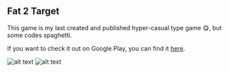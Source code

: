 ## Fat 2 Target
This game is my last created and published hyper-casual type game 😋, but some codes spaghetti.

If you want to check it out on Google Play, you can find it [here](https://play.google.com/store/apps/details?id=com.MantarStudios.Fat2Target).





![alt text](https://play-lh.googleusercontent.com/fzzZbF1zCOB-jgGPAxN2VveHwnzt3R2DVgwljDVFfAsi6pXYVYZ69gaSwhgdqOUVypc=w1496-h764-rw)
![alt text](https://play-lh.googleusercontent.com/oZrqCyhmhcLLt5Wz_xj2PfsFJ5w9B4n9G-yi0SFJ4xzgYiVkBSjPpZ0a19QEb96r2CSG=w1496-h764-rw)
 

